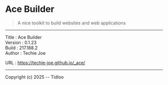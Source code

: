 # Ace Builder
> A nice toolkit to build websites and web applications
---

Title    : Ace Builder  
Version  : 0.1.23  
Build    : 217.188.2  
Author   : Techie Joe  

URL      : https://techie-joe.github.io/_ace/  

---

Copyright (c) 2025 -- Tidloo